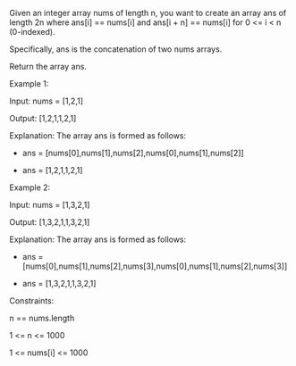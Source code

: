 Given an integer array nums of length n, you want to create an array ans of length 2n where ans[i] == nums[i] and ans[i + n] == nums[i] for 0 <= i < n (0-indexed).

Specifically, ans is the concatenation of two nums arrays.

Return the array ans.

 

Example 1:

Input: nums = [1,2,1]

Output: [1,2,1,1,2,1]

Explanation: The array ans is formed as follows:

- ans = [nums[0],nums[1],nums[2],nums[0],nums[1],nums[2]]

- ans = [1,2,1,1,2,1]

Example 2:


Input: nums = [1,3,2,1]

Output: [1,3,2,1,1,3,2,1]

Explanation: The array ans is formed as follows:

- ans = [nums[0],nums[1],nums[2],nums[3],nums[0],nums[1],nums[2],nums[3]]

- ans = [1,3,2,1,1,3,2,1]
 

Constraints:

n == nums.length

1 <= n <= 1000

1 <= nums[i] <= 1000
